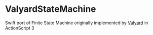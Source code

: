 # ValyardStateMachine
Swift port of Finite State Machine originally implemented by [Valyard](https://github.com/valyard) in ActionScript 3
